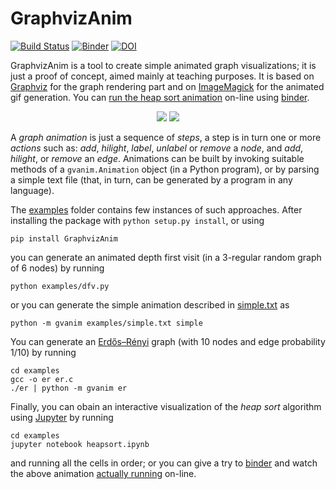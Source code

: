# GraphvizAnim

[![Build Status](https://travis-ci.org/mapio/GraphvizAnim.png?branch=master)](https://travis-ci.org/mapio/GraphvizAnim) [![Binder](https://img.shields.io/badge/launch-binder-ff69b4.svg?style=flat)](https://mybinder.org/v2/gh/mapio/GraphvizAnim/master?filepath=examples/heapsort.ipynb) [![DOI](https://zenodo.org/badge/DOI/10.5281/zenodo.1037283.svg)](https://doi.org/10.5281/zenodo.1037283)


GraphvizAnim is a tool to create simple animated graph visualizations; it is
just a proof of concept, aimed mainly at teaching purposes. It is based on
[Graphviz](http://www.graphviz.org/) for the graph rendering part and on
[ImageMagick](http://www.imagemagick.org/) for the animated gif generation. You can [run the heap sort animation](https://mybinder.org/v2/gh/mapio/GraphvizAnim/master?filepath=examples/heapsort.ipynb) on-line using [binder](http://mybinder.org/).

<p align="center">
<img src="examples/dfv.gif"/>
<img src="examples/heapsort.gif"/>
</p>

A *graph animation* is just a sequence of *steps*, a step is in turn one or
more *actions* such as: *add*, *hilight*, *label*, *unlabel* or *remove* a
*node*, and  *add*, *hilight*, or *remove* an *edge*. Animations can be built
by invoking suitable methods of a `gvanim.Animation` object (in a Python
program), or by parsing a simple text file (that, in turn, can be generated by
a program in any language).

The [examples](examples) folder contains few instances of such approaches.
After installing the package with `python setup.py install`, or using

	pip install GraphvizAnim

you can generate an animated depth first visit (in a 3-regular random graph of
6 nodes) by running

	python examples/dfv.py

or you can generate the simple animation described in
[simple.txt](examples/simple.txt) as

	python -m gvanim examples/simple.txt simple

You can generate an [Erdős–Rényi](https://en.wikipedia.org/wiki/Erd%C5%91s%E2%80%93R%C3%A9nyi_model) graph (with 10 nodes and edge probability
1/10) by running

	cd examples
	gcc -o er er.c
	./er | python -m gvanim er

Finally, you can obain an interactive visualization of the *heap sort*
algorithm using [Jupyter](http://jupyter.org/) by running

	cd examples
	jupyter notebook heapsort.ipynb

and running all the cells in order; or you can give a try to
[binder](http://mybinder.org) and watch the above animation
[actually running](https://mybinder.org/v2/gh/mapio/GraphvizAnim/master?filepath=examples/heapsort.ipynb) on-line.
